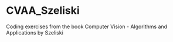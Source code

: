 # CVAA_Szeliski
Coding exercises from the book Computer Vision - Algorithms and Applications by Szeliski
